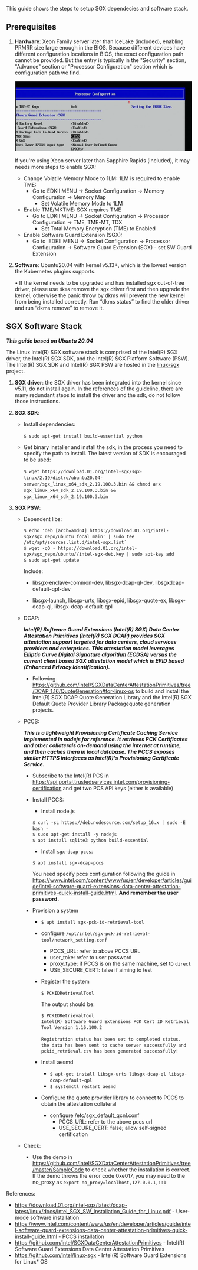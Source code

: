 This guide shows the steps to setup SGX dependecies and software stack.

## Prerequisites
1. **Hardware**: Xeon Family server later than IceLake (included), enabling PRMRR size large enough in the BIOS. Because different devices have different configuration locations in BIOS, the exact configuration path cannot be provided. But the entry is typically in the "Security" section, "Advance" section or "Processor Configuration" section which is configuration path we find. 

    ![sgx-bios-setting](./images/sgx-bios-setting.png)


    If you're using Xeon server later than Sapphire Rapids (included), it may needs more steps to enable SGX:
    - Change Volatile Memory Mode to 1LM: 1LM is required to enable TME:
        - Go to EDKII MENU -> Socket Configuration -> Memory Configuration -> Memory Map
            - Set Volatile Memory Mode to 1LM
    - Enable TME/MKTME: SGX requires TME
        - Go to EDKII MENU -> Socket Configuration -> Processor Configuration -> TME, TME-MT, TDX
            - Set Total Memory Encryption (TME) to Enabled
    - Enable Software Guard Extension (SGX):
        - Go to  EDKII MENU -> Socket Configuration -> Processor Configuration -> Software Guard Extension (SGX) - set SW
Guard Extension

2. **Software**: Ubuntu20.04 with kernel v5.13+, which is the lowest version the Kubernetes plugins supports.

    •	If the kernel needs to be upgraded and has installed sgx out-of-tree driver, please use `dkms` remove the sgx driver first and then upgrade the kernel, otherwise the panic throw by dkms will prevent the new kernel from being installed correctly. Run “dkms status” to find the older driver and run “dkms remove” to remove it.

## SGX Software Stack
***This guide based on Ubuntu 20.04***

The Linux Intel(R) SGX software stack is comprised of the Intel(R) SGX driver, the Intel(R) SGX SDK, and the Intel(R) SGX Platform Software (PSW). The Intel(R) SGX SDK and Intel(R) SGX PSW are hosted in the [linux-sgx](https://github.com/01org/linux-sgx) project.

1.	**SGX driver**: the SGX driver has been integrated into the kernel since v5.11, do not install again. In the references of the guideline, there are many redundant steps to install the driver and the sdk, do not follow those instructions.
2.	**SGX SDK**: 
    - Install dependencies: 
    
      `$ sudo apt-get install build-essential python`

    - Get binary installer and install the sdk, in the process you need to specify the path to install. The latest version of SDK is encouraged to be used: 

      ```$ wget https://download.01.org/intel-sgx/sgx-linux/2.19/distro/ubuntu20.04-server/sgx_linux_x64_sdk_2.19.100.3.bin && chmod a+x sgx_linux_x64_sdk_2.19.100.3.bin && sgx_linux_x64_sdk_2.19.100.3.bin```

3. **SGX PSW**:
    - Dependent libs:

        ```
        $ echo 'deb [arch=amd64] https://download.01.org/intel-sgx/sgx_repo/ubuntu focal main' | sudo tee /etc/apt/sources.list.d/intel-sgx.list`
        $ wget -qO - https://download.01.org/intel-sgx/sgx_repo/ubuntu//intel-sgx-deb.key | sudo apt-key add
        $ sudo apt-get update
        ```

        Include:

        - libsgx-enclave-common-dev, libsgx-dcap-ql-dev, libsgxdcap-default-qpl-dev

        - libsgx-launch, libsgx-urts, libsgx-epid, libsgx-quote-ex, libsgx-dcap-ql, libsgx-dcap-default-qpl

    - DCAP:

        ***Intel(R) Software Guard Extensions (Intel(R) SGX) Data Center Attestation Primitives (Intel(R) SGX DCAP) provides SGX attestation support targeted for data centers, cloud services providers and enterprises. This attestation model leverages Elliptic Curve Digital Signature algorithm (ECDSA) versus the current client based SGX attestation model which is EPID based (Enhanced Privacy Identification).***

        - Following https://github.com/intel/SGXDataCenterAttestationPrimitives/tree/DCAP_1.16/QuoteGeneration#for-linux-os to build and install the Intel(R) SGX DCAP Quote Generation Library and the Intel(R) SGX Default Quote Provider Library Packagequote generation projects.
    
    - PCCS:

        ***This is a lightweight Provisioning Certificate Caching Service implemented in nodejs for reference. It retrieves PCK Certificates and other collaterals on-demand using the internet at runtime, and then caches them in local database. The PCCS exposes similar HTTPS interfaces as Intel(R)'s Provisioning Certificate Service.***

        - Subscribe to the Intel(R) PCS in https://api.portal.trustedservices.intel.com/provisioning-certification and get two PCS API keys (either is available)

        - Install PCCS:
        
          - Install node.js 
          ```
          $ curl -sL https://deb.nodesource.com/setup_16.x | sudo -E bash -
          $ sudo apt-get install -y nodejs
          $ apt install sqlite3 python build-essential
          ```
          - Install `sgx-dcap-pccs`:
          ```
          $ apt install sgx-dcap-pccs
          ```
          You need specify pccs configuration following the guide in https://www.intel.com/content/www/us/en/developer/articles/guide/intel-software-guard-extensions-data-center-attestation-primitives-quick-install-guide.html. **And remember the user password.**

        - Provision a system

          - `$ apt install sgx-pck-id-retrieval-tool`

          - configure `/opt/intel/sgx-pck-id-retrieval-tool/network_setting.conf`
            - PCCS_URL: refer to above PCCS URL
            - user_toke: refer to user password
            - proxy_type: if PCCS is on the same machine, set to `direct`
            - USE_SECURE_CERT: false if aiming to test

          - Register the system 
          
            ```$ PCKIDRetrievalTool```

            The output should be: 

            ```
            $ PCKIDRetrievalTool
            Intel(R) Software Guard Extensions PCK Cert ID Retrieval Tool Version 1.16.100.2
            
            Registration status has been set to completed status.
            the data has been sent to cache server successfully and pckid_retrieval.csv has been generated successfully!
            ```

          - Install aesmd

            - `$ apt-get install libsgx-urts libsgx-dcap-ql libsgx-dcap-default-qpl`
            - `$ systemctl restart aesmd`

          - Configure the quote provider library to connect to PCCS to obtain the attestation collateral
            - configure /etc/sgx_default_qcnl.conf 
              - PCCS_URL: refer to the above pccs url
              - USE_SECURE_CERT: false; allow self-signed certification

    - Check: 
      - Use the demo in https://github.com/intel/SGXDataCenterAttestationPrimitives/tree/master/SampleCode to check whether the installation is correct. If the demo throws the error code 0xe017, you may need to the no_proxy as `export no_proxy=localhost,127.0.0.1,::1`
     
References:

- https://download.01.org/intel-sgx/latest/dcap-latest/linux/docs/Intel_SGX_SW_Installation_Guide_for_Linux.pdf - User-mode software installation
- https://www.intel.com/content/www/us/en/developer/articles/guide/intel-software-guard-extensions-data-center-attestation-primitives-quick-install-guide.html - PCCS installation
- https://github.com/intel/SGXDataCenterAttestationPrimitives - Intel(R) Software Guard Extensions Data Center Attestation Primitives
- https://github.com/intel/linux-sgx - Intel(R) Software Guard Extensions for Linux* OS




